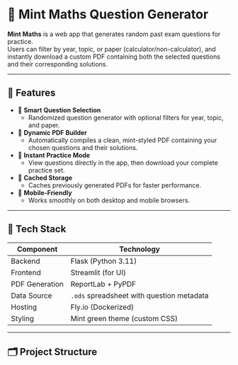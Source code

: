 # 📘 Mint Maths Question Generator

**Mint Maths** is a web app that generates random past exam questions for practice.  
Users can filter by year, topic, or paper (calculator/non-calculator), and instantly download a custom PDF containing both the selected questions and their corresponding solutions.

---

## 🚀 Features

- 🎯 **Smart Question Selection**
  - Randomized question generator with optional filters for year, topic, and paper.
- 🧮 **Dynamic PDF Builder**
  - Automatically compiles a clean, mint-styled PDF containing your chosen questions and their solutions.
- 🧠 **Instant Practice Mode**
  - View questions directly in the app, then download your complete practice set.
- 💾 **Cached Storage**
  - Caches previously generated PDFs for faster performance.
- 📱 **Mobile-Friendly**
  - Works smoothly on both desktop and mobile browsers.

---

## 🧩 Tech Stack

| Component | Technology |
|------------|-------------|
| Backend | Flask (Python 3.11) |
| Frontend | Streamlit (for UI) |
| PDF Generation | ReportLab + PyPDF |
| Data Source | `.ods` spreadsheet with question metadata |
| Hosting | Fly.io (Dockerized) |
| Styling | Mint green theme (custom CSS) |

---

## 🗂️ Project Structure

